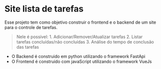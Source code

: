 # Site lista de tarefas

Esse projeto tem como objetivo construir o frontend e o backend de um site para o controle de tarefas.
> Nele é possível:
    1. Adicionar/Remover/Atualizar tarefas
    2. Listar tarefas concluídas/não concluídas
    3. Análise do tempo de conclusão das tarefas

- O Backend é construido em python utilizando o framework FastApi
- O Frontend é construido com javaScript utilizando o framework VueJs